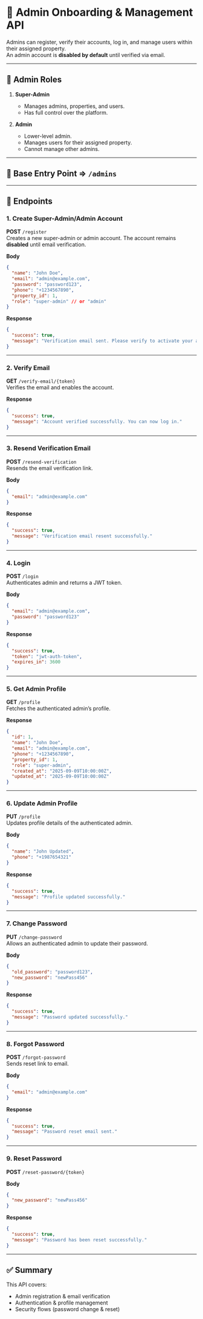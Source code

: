 # 🏢 Admin Onboarding & Management API

Admins can register, verify their accounts, log in, and manage users within their assigned property.  
An admin account is **disabled by default** until verified via email.  

---

## 👥 Admin Roles
1. **Super-Admin**  
   - Manages admins, properties, and users.  
   - Has full control over the platform.  

2. **Admin**  
   - Lower-level admin.  
   - Manages users for their assigned property.  
   - Cannot manage other admins.  

---

## 📌 Base Entry Point => `/admins`
---

## 🚀 Endpoints

### 1. Create Super-Admin/Admin Account
**POST** `/register`  
Creates a new super-admin or admin account. The account remains **disabled** until email verification.  

**Body**  
```json
{
  "name": "John Doe",
  "email": "admin@example.com",
  "password": "password123",
  "phone": "+1234567890",
  "property_id": 1,
  "role": "super-admin" // or "admin"
}
```

**Response**  
```json
{
  "success": true,
  "message": "Verification email sent. Please verify to activate your account."
}
```

---

### 2. Verify Email
**GET** `/verify-email/{token}`  
Verifies the email and enables the account.  

**Response**  
```json
{
  "success": true,
  "message": "Account verified successfully. You can now log in."
}
```

---

### 3. Resend Verification Email
**POST** `/resend-verification`  
Resends the email verification link.  

**Body**  
```json
{
  "email": "admin@example.com"
}
```

**Response**  
```json
{
  "success": true,
  "message": "Verification email resent successfully."
}
```

---

### 4. Login
**POST** `/login`  
Authenticates admin and returns a JWT token.  

**Body**  
```json
{
  "email": "admin@example.com",
  "password": "password123"
}
```

**Response**  
```json
{
  "success": true,
  "token": "jwt-auth-token",
  "expires_in": 3600
}
```

---

### 5. Get Admin Profile
**GET** `/profile`  
Fetches the authenticated admin’s profile.  

**Response**  
```json
{
  "id": 1,
  "name": "John Doe",
  "email": "admin@example.com",
  "phone": "+1234567890",
  "property_id": 1,
  "role": "super-admin",
  "created_at": "2025-09-09T10:00:00Z",
  "updated_at": "2025-09-09T10:00:00Z"
}
```

---

### 6. Update Admin Profile
**PUT** `/profile`  
Updates profile details of the authenticated admin.  

**Body**  
```json
{
  "name": "John Updated",
  "phone": "+1987654321"
}
```

**Response**  
```json
{
  "success": true,
  "message": "Profile updated successfully."
}
```

---

### 7. Change Password
**PUT** `/change-password`  
Allows an authenticated admin to update their password.  

**Body**  
```json
{
  "old_password": "password123",
  "new_password": "newPass456"
}
```

**Response**  
```json
{
  "success": true,
  "message": "Password updated successfully."
}
```

---

### 8. Forgot Password
**POST** `/forgot-password`  
Sends reset link to email.  

**Body**  
```json
{
  "email": "admin@example.com"
}
```

**Response**  
```json
{
  "success": true,
  "message": "Password reset email sent."
}
```

---

### 9. Reset Password
**POST** `/reset-password/{token}`  

**Body**  
```json
{
  "new_password": "newPass456"
}
```

**Response**  
```json
{
  "success": true,
  "message": "Password has been reset successfully."
}
```

---

## ✅ Summary
This API covers:  
- Admin registration & email verification  
- Authentication & profile management  
- Security flows (password change & reset)  
